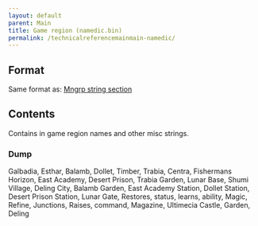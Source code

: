 ```yaml
---
layout: default
parent: Main
title: Game region (namedic.bin)
permalink: /technicalreferencemainmain-namedic/
---
```


## Format

Same format as: [Mngrp string section](Mngrp_string_section.md)

## Contents

Contains in game region names and other misc strings.

### Dump

Galbadia, Esthar, Balamb, Dollet, Timber, Trabia, Centra, Fishermans Horizon, East Academy, Desert Prison, Trabia Garden, Lunar Base, Shumi Village, Deling City, Balamb Garden, East Academy Station, Dollet Station, Desert Prison Station, Lunar Gate, Restores, status, learns, ability, Magic, Refine, Junctions, Raises, command, Magazine, Ultimecia Castle, Garden, Deling
